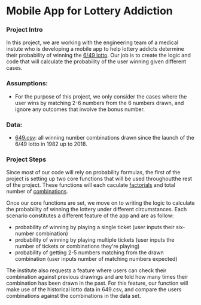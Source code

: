 # Mobile App for Lottery Addiction

### Project Intro
In this project, we are working with the engineering team of a medical instute who is developing a mobile app to help lottery addicts determine their probability of winning the [6/49 lotto](https://en.wikipedia.org/wiki/Lotto_6/49). Our job is to create the logic and code that will calculate the probability of the user winning given different cases.

### Assumptions:
- For the purpose of this project, we only consider the cases where the user wins by matching 2-6 numbers from the 6 numbers drawn, and ignore any outcomes that involve the bonus number.

### Data:
- [649.csv](https://www.kaggle.com/datascienceai/lottery-dataset): all winning number combinations drawn since the launch of the 6/49 lotto in 1982 up to 2018.

### Project Steps

Since most of our code will rely on probability formulas, the first of the project is setting up two core functions that will be used throughoutthe rest of the project. These functions will each caculate [factorials](https://en.wikipedia.org/wiki/Factorial) and total number of [combinations](https://en.wikipedia.org/wiki/Combination).

Once our core functions are set, we move on to writing the logic to calculate the probability of winning the lottery under different circumstances. Each scenario constitutes a different feature of the app and are as follow:
- probability of winning by playing a single ticket (user inputs their six-number combination)
- probability of winning by playing multiple tickets (user inputs the number of tickets or combinations they're playing)
- probability of getting 2-5 numbers matching from the drawn combination (user inputs number of matching numbers expected)

The institute also requests a feature where users can check their combination against previous drawings and are told how many times their combination has been drawn in the past. For this feature, our function will make use of the historical lotto data in 649.csv, and compare the users combinations against the combinations in the data set.
